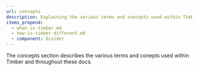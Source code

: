 ```yaml
---
url: concepts
description: Explaining the various terms and concepts used within Timber.
items_prepend:
  - what-is-timber.md
  - how-is-timber-different.md
  - component: Divider
---
```

The concepts section describes the various terms and conepts used within Timber and throughout these docs.
